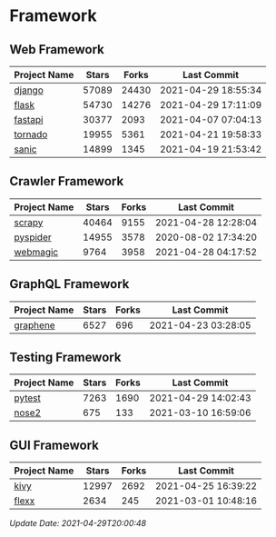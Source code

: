 # Framework

## Web Framework
| Project Name | Stars | Forks | Last Commit |
| ------------ | ----- | ----- | ----------- |
| [django](https://github.com/django/django) | 57089 | 24430 | 2021-04-29 18:55:34 |
| [flask](https://github.com/pallets/flask) | 54730 | 14276 | 2021-04-29 17:11:09 |
| [fastapi](https://github.com/tiangolo/fastapi) | 30377 | 2093 | 2021-04-07 07:04:13 |
| [tornado](https://github.com/tornadoweb/tornado) | 19955 | 5361 | 2021-04-21 19:58:33 |
| [sanic](https://github.com/sanic-org/sanic) | 14899 | 1345 | 2021-04-19 21:53:42 |

## Crawler Framework
| Project Name | Stars | Forks | Last Commit |
| ------------ | ----- | ----- | ----------- |
| [scrapy](https://github.com/scrapy/scrapy) | 40464 | 9155 | 2021-04-28 12:28:04 |
| [pyspider](https://github.com/binux/pyspider) | 14955 | 3578 | 2020-08-02 17:34:20 |
| [webmagic](https://github.com/code4craft/webmagic) | 9764 | 3958 | 2021-04-28 04:17:52 |

## GraphQL Framework
| Project Name | Stars | Forks | Last Commit |
| ------------ | ----- | ----- | ----------- |
| [graphene](https://github.com/graphql-python/graphene) | 6527 | 696 | 2021-04-23 03:28:05 |

## Testing Framework
| Project Name | Stars | Forks | Last Commit |
| ------------ | ----- | ----- | ----------- |
| [pytest](https://github.com/pytest-dev/pytest) | 7263 | 1690 | 2021-04-29 14:02:43 |
| [nose2](https://github.com/nose-devs/nose2) | 675 | 133 | 2021-03-10 16:59:06 |

## GUI Framework
| Project Name | Stars | Forks | Last Commit |
| ------------ | ----- | ----- | ----------- |
| [kivy](https://github.com/kivy/kivy) | 12997 | 2692 | 2021-04-25 16:39:22 |
| [flexx](https://github.com/flexxui/flexx) | 2634 | 245 | 2021-03-01 10:48:16 |

*Update Date: 2021-04-29T20:00:48*